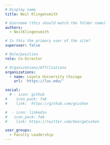 ```yaml
---
# Display name
title: Neil Klingensmith

# Username (this should match the folder name)
authors:
  - NeilKlingensmith

# Is this the primary user of the site?
superuser: false

# Role/position
role: Co-Director

# Organizations/Affiliations
organizations:
  - name: Loyola University Chicago
    url: 'https://luc.edu/'

social:
  # - icon: github
#    icon_pack: fab
#    link:  https://github.com/gcushen

#  - icon: linkedin
#   icon_pack: fab
#    link: https://twitter.com/GeorgeCushen

user_groups:
  - Faculty Leadership
---
```


